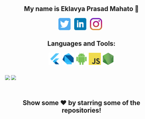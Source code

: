<h2 align="center">My name is Eklavya Prasad Mahato 👋</h2>

<p align='center'>
<a href="https://twitter.com/eklavyaprasad1"><img height="40" src="icons/twitter.png?raw=true"></a>&nbsp;&nbsp;
<a href="https://www.linkedin.com/in/eklavya-prasad-6857a2191/"><img height="40" src="icons/linkedin.png?raw=true"></a>&nbsp;&nbsp;
<a href="https://www.instagram.com/eklavyaprasad/"><img height="40" src="icons/instagram.jpg?raw=true"></a>&nbsp;&nbsp;
</p>

<h2 align="center">Languages and Tools:</h2>
<p align='center'>
<code><img height="40" src="https://raw.githubusercontent.com/github/explore/80688e429a7d4ef2fca1e82350fe8e3517d3494d/topics/flutter/flutter.png"></code>
<code><img height="40" src="https://raw.githubusercontent.com/github/explore/80688e429a7d4ef2fca1e82350fe8e3517d3494d/topics/dart/dart.png"></code>
<code><img height="40" src="https://raw.githubusercontent.com/github/explore/80688e429a7d4ef2fca1e82350fe8e3517d3494d/topics/android/android.png"></code>
<code><img height="40" src="https://raw.githubusercontent.com/github/explore/80688e429a7d4ef2fca1e82350fe8e3517d3494d/topics/javascript/javascript.png"></code>
<code><img height="40" src="https://raw.githubusercontent.com/github/explore/80688e429a7d4ef2fca1e82350fe8e3517d3494d/topics/nodejs/nodejs.png"></code> 
<br/>
<br>

<p align="left">
  <img width="49.5%" src="https://github-readme-stats.vercel.app/api?username=eklavyaprasad&show_icons=true&theme=dark&show_icons=true&count_private=true&hide_border=true" />
  <img width="49.5%" src="http://github-readme-streak-stats.herokuapp.com?user=eklavyaprasad&theme=dark&hide_border=true&date_format=M%20j%5B%2C%20Y%5D" />
</p>
<br>
  
<h2 align="center">Show some ❤️ by starring some of the repositories!</h2>

</div>
